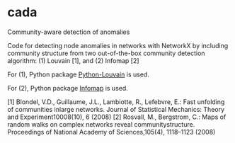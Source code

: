 # cada
Community-aware detection of anomalies

Code for detecting node anomalies in networks with NetworkX by including community structure from two out-of-the-box community detection algorithm: (1) Louvain [1], and (2) Infomap [2]

For (1), Python package <a href="https://github.com/taynaud/python-louvain">Python-Louvain</a> is used. 

For (2), Python package <a href="https://pypi.org/project/infomap/">Infomap</a> is used.

[1] Blondel, V.D., Guillaume, J.L., Lambiotte, R., Lefebvre, E.: Fast unfolding of communities inlarge networks. Journal of Statistical Mechanics: Theory and Experiment10008(10), 6 (2008)
[2] Rosvall, M., Bergstrom, C.: Maps of random walks on complex networks reveal communitystructure. Proceedings of National Academy of Sciences,105(4), 1118–1123 (2008)
